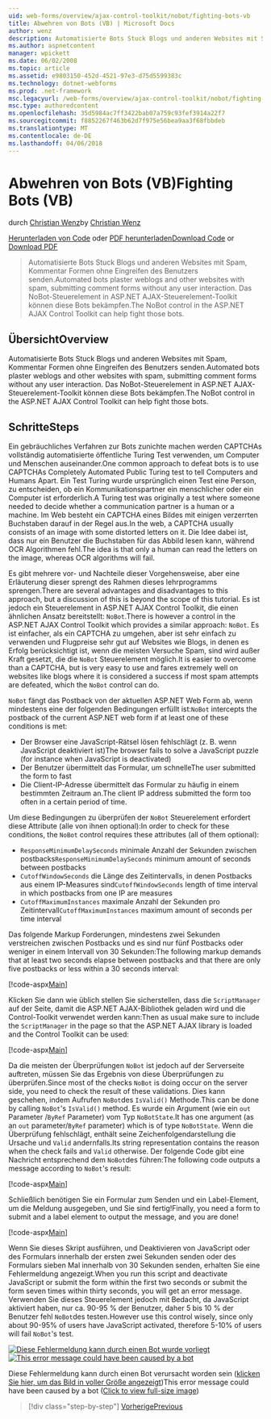 ```yaml
---
uid: web-forms/overview/ajax-control-toolkit/nobot/fighting-bots-vb
title: Abwehren von Bots (VB) | Microsoft Docs
author: wenz
description: Automatisierte Bots Stuck Blogs und anderen Websites mit Spam, Kommentar Formen ohne Eingreifen des Benutzers senden. Das NoBot-Steuerelement in der ASP.NET AJAX-Con...
ms.author: aspnetcontent
manager: wpickett
ms.date: 06/02/2008
ms.topic: article
ms.assetid: e9803150-452d-4521-97e3-d75d5599383c
ms.technology: dotnet-webforms
ms.prod: .net-framework
msc.legacyurl: /web-forms/overview/ajax-control-toolkit/nobot/fighting-bots-vb
msc.type: authoredcontent
ms.openlocfilehash: 35d5984ac7ff3422bab07a759c93fef3914a22f7
ms.sourcegitcommit: f8852267f463b62d7f975e56bea9aa3f68fbbdeb
ms.translationtype: MT
ms.contentlocale: de-DE
ms.lasthandoff: 04/06/2018
---
```

<a name="fighting-bots-vb"></a><span data-ttu-id="732e4-104">Abwehren von Bots (VB)</span><span class="sxs-lookup"><span data-stu-id="732e4-104">Fighting Bots (VB)</span></span>
====================
<span data-ttu-id="732e4-105">durch [Christian Wenz](https://github.com/wenz)</span><span class="sxs-lookup"><span data-stu-id="732e4-105">by [Christian Wenz](https://github.com/wenz)</span></span>

<span data-ttu-id="732e4-106">[Herunterladen von Code](http://download.microsoft.com/download/9/3/f/93f8daea-bebd-4821-833b-95205389c7d0/NoBot0.vb.zip) oder [PDF herunterladen](http://download.microsoft.com/download/b/6/a/b6ae89ee-df69-4c87-9bfb-ad1eb2b23373/nobot0VB.pdf)</span><span class="sxs-lookup"><span data-stu-id="732e4-106">[Download Code](http://download.microsoft.com/download/9/3/f/93f8daea-bebd-4821-833b-95205389c7d0/NoBot0.vb.zip) or [Download PDF](http://download.microsoft.com/download/b/6/a/b6ae89ee-df69-4c87-9bfb-ad1eb2b23373/nobot0VB.pdf)</span></span>

> <span data-ttu-id="732e4-107">Automatisierte Bots Stuck Blogs und anderen Websites mit Spam, Kommentar Formen ohne Eingreifen des Benutzers senden.</span><span class="sxs-lookup"><span data-stu-id="732e4-107">Automated bots plaster weblogs and other websites with spam, submitting comment forms without any user interaction.</span></span> <span data-ttu-id="732e4-108">Das NoBot-Steuerelement in ASP.NET AJAX-Steuerelement-Toolkit können diese Bots bekämpfen.</span><span class="sxs-lookup"><span data-stu-id="732e4-108">The NoBot control in the ASP.NET AJAX Control Toolkit can help fight those bots.</span></span>


## <a name="overview"></a><span data-ttu-id="732e4-109">Übersicht</span><span class="sxs-lookup"><span data-stu-id="732e4-109">Overview</span></span>

<span data-ttu-id="732e4-110">Automatisierte Bots Stuck Blogs und anderen Websites mit Spam, Kommentar Formen ohne Eingreifen des Benutzers senden.</span><span class="sxs-lookup"><span data-stu-id="732e4-110">Automated bots plaster weblogs and other websites with spam, submitting comment forms without any user interaction.</span></span> <span data-ttu-id="732e4-111">Das NoBot-Steuerelement in ASP.NET AJAX-Steuerelement-Toolkit können diese Bots bekämpfen.</span><span class="sxs-lookup"><span data-stu-id="732e4-111">The NoBot control in the ASP.NET AJAX Control Toolkit can help fight those bots.</span></span>

## <a name="steps"></a><span data-ttu-id="732e4-112">Schritte</span><span class="sxs-lookup"><span data-stu-id="732e4-112">Steps</span></span>

<span data-ttu-id="732e4-113">Ein gebräuchliches Verfahren zur Bots zunichte machen werden CAPTCHAs vollständig automatisierte öffentliche Turing Test verwenden, um Computer und Menschen auseinander.</span><span class="sxs-lookup"><span data-stu-id="732e4-113">One common approach to defeat bots is to use CAPTCHAs Completely Automated Public Turing test to tell Computers and Humans Apart.</span></span> <span data-ttu-id="732e4-114">Ein Test Turing wurde ursprünglich einen Test eine Person, zu entscheiden, ob ein Kommunikationspartner ein menschlicher oder ein Computer ist erforderlich.</span><span class="sxs-lookup"><span data-stu-id="732e4-114">A Turing test was originally a test where someone needed to decide whether a communication partner is a human or a machine.</span></span> <span data-ttu-id="732e4-115">Im Web besteht ein CAPTCHA eines Bildes mit einigen verzerrten Buchstaben darauf in der Regel aus.</span><span class="sxs-lookup"><span data-stu-id="732e4-115">In the web, a CAPTCHA usually consists of an image with some distorted letters on it.</span></span> <span data-ttu-id="732e4-116">Die Idee dabei ist, dass nur ein Benutzer die Buchstaben für das Abbild lesen kann, während OCR Algorithmen fehl.</span><span class="sxs-lookup"><span data-stu-id="732e4-116">The idea is that only a human can read the letters on the image, whereas OCR algorithms will fail.</span></span>

<span data-ttu-id="732e4-117">Es gibt mehrere vor- und Nachteile dieser Vorgehensweise, aber eine Erläuterung dieser sprengt des Rahmen dieses lehrprogramms sprengen.</span><span class="sxs-lookup"><span data-stu-id="732e4-117">There are several advantages and disadvantages to this approach, but a discussion of this is beyond the scope of this tutorial.</span></span> <span data-ttu-id="732e4-118">Es ist jedoch ein Steuerelement in ASP.NET AJAX Control Toolkit, die einen ähnlichen Ansatz bereitstellt: `NoBot`.</span><span class="sxs-lookup"><span data-stu-id="732e4-118">There is however a control in the ASP.NET AJAX Control Toolkit which provides a similar approach: `NoBot`.</span></span> <span data-ttu-id="732e4-119">Es ist einfacher, als ein CAPTCHA zu umgehen, aber ist sehr einfach zu verwenden und Flugpreise sehr gut auf Websites wie Blogs, in denen es Erfolg berücksichtigt ist, wenn die meisten Versuche Spam, sind wird außer Kraft gesetzt, die die `NoBot` Steuerelement möglich.</span><span class="sxs-lookup"><span data-stu-id="732e4-119">It is easier to overcome than a CAPTCHA, but is very easy to use and fares extremely well on websites like blogs where it is considered a success if most spam attempts are defeated, which the `NoBot` control can do.</span></span>

<span data-ttu-id="732e4-120">`NoBot` fängt das Postback von der aktuellen ASP.NET Web Form ab, wenn mindestens eine der folgenden Bedingungen erfüllt ist:</span><span class="sxs-lookup"><span data-stu-id="732e4-120">`NoBot` intercepts the postback of the current ASP.NET web form if at least one of these conditions is met:</span></span>

- <span data-ttu-id="732e4-121">Der Browser eine JavaScript-Rätsel lösen fehlschlägt (z. B. wenn JavaScript deaktiviert ist)</span><span class="sxs-lookup"><span data-stu-id="732e4-121">The browser fails to solve a JavaScript puzzle (for instance when JavaScript is deactivated)</span></span>
- <span data-ttu-id="732e4-122">Der Benutzer übermittelt das Formular, um schnelle</span><span class="sxs-lookup"><span data-stu-id="732e4-122">The user submitted the form to fast</span></span>
- <span data-ttu-id="732e4-123">Die Client-IP-Adresse übermittelt das Formular zu häufig in einem bestimmten Zeitraum an.</span><span class="sxs-lookup"><span data-stu-id="732e4-123">The client IP address submitted the form too often in a certain period of time.</span></span>

<span data-ttu-id="732e4-124">Um diese Bedingungen zu überprüfen der `NoBot` Steuerelement erfordert diese Attribute (alle von ihnen optional):</span><span class="sxs-lookup"><span data-stu-id="732e4-124">In order to check for these conditions, the `NoBot` control requires these attributes (all of them optional):</span></span>

- <span data-ttu-id="732e4-125">`ResponseMinimumDelaySeconds` minimale Anzahl der Sekunden zwischen postbacks</span><span class="sxs-lookup"><span data-stu-id="732e4-125">`ResponseMinimumDelaySeconds` minimum amount of seconds between postbacks</span></span>
- <span data-ttu-id="732e4-126">`CutoffWindowSeconds` die Länge des Zeitintervalls, in denen Postbacks aus einem IP-Measures sind</span><span class="sxs-lookup"><span data-stu-id="732e4-126">`CutoffWindowSeconds` length of time interval in which postbacks from one IP are measures</span></span>
- <span data-ttu-id="732e4-127">`CutoffMaximumInstances` maximale Anzahl der Sekunden pro Zeitintervall</span><span class="sxs-lookup"><span data-stu-id="732e4-127">`CutoffMaximumInstances` maximum amount of seconds per time interval</span></span>

<span data-ttu-id="732e4-128">Das folgende Markup Forderungen, mindestens zwei Sekunden verstreichen zwischen Postbacks und es sind nur fünf Postbacks oder weniger in einem Intervall von 30 Sekunden:</span><span class="sxs-lookup"><span data-stu-id="732e4-128">The following markup demands that at least two seconds elapse between postbacks and that there are only five postbacks or less within a 30 seconds interval:</span></span>

[!code-aspx[Main](fighting-bots-vb/samples/sample1.aspx)]

<span data-ttu-id="732e4-129">Klicken Sie dann wie üblich stellen Sie sicherstellen, dass die `ScriptManager` auf der Seite, damit die ASP.NET AJAX-Bibliothek geladen wird und die Control-Toolkit verwendet werden kann:</span><span class="sxs-lookup"><span data-stu-id="732e4-129">Then as usual make sure to include the `ScriptManager` in the page so that the ASP.NET AJAX library is loaded and the Control Toolkit can be used:</span></span>

[!code-aspx[Main](fighting-bots-vb/samples/sample2.aspx)]

<span data-ttu-id="732e4-130">Da die meisten der Überprüfungen `NoBot` ist jedoch auf der Serverseite auftreten, müssen Sie das Ergebnis von diese Überprüfungen zu überprüfen.</span><span class="sxs-lookup"><span data-stu-id="732e4-130">Since most of the checks `NoBot` is doing occur on the server side, you need to check the result of these validations.</span></span> <span data-ttu-id="732e4-131">Dies kann geschehen, indem Aufrufen `NoBot`des `IsValid()` Methode.</span><span class="sxs-lookup"><span data-stu-id="732e4-131">This can be done by calling `NoBot`'s `IsValid()` method.</span></span> <span data-ttu-id="732e4-132">Es wurde ein Argument (wie ein `out` Parameter /`ByRef` Parameter) vom Typ `NoBotState`.</span><span class="sxs-lookup"><span data-stu-id="732e4-132">It has one argument (as an `out` parameter/`ByRef` parameter) which is of type `NoBotState`.</span></span> <span data-ttu-id="732e4-133">Wenn die Überprüfung fehlschlägt, enthält seine Zeichenfolgendarstellung die Ursache und `Valid` andernfalls.</span><span class="sxs-lookup"><span data-stu-id="732e4-133">Its string representation contains the reason when the check fails and `Valid` otherwise.</span></span> <span data-ttu-id="732e4-134">Der folgende Code gibt eine Nachricht entsprechend dem `NoBot`des führen:</span><span class="sxs-lookup"><span data-stu-id="732e4-134">The following code outputs a message according to `NoBot`'s result:</span></span>

[!code-aspx[Main](fighting-bots-vb/samples/sample3.aspx)]

<span data-ttu-id="732e4-135">Schließlich benötigen Sie ein Formular zum Senden und ein Label-Element, um die Meldung ausgegeben, und Sie sind fertig!</span><span class="sxs-lookup"><span data-stu-id="732e4-135">Finally, you need a form to submit and a label element to output the message, and you are done!</span></span>

[!code-aspx[Main](fighting-bots-vb/samples/sample4.aspx)]

<span data-ttu-id="732e4-136">Wenn Sie dieses Skript ausführen, und Deaktivieren von JavaScript oder des Formulars innerhalb der ersten zwei Sekunden senden oder des Formulars sieben Mal innerhalb von 30 Sekunden senden, erhalten Sie eine Fehlermeldung angezeigt.</span><span class="sxs-lookup"><span data-stu-id="732e4-136">When you run this script and deactivate JavaScript or submit the form within the first two seconds or submit the form seven times within thirty seconds, you will get an error message.</span></span> <span data-ttu-id="732e4-137">Verwenden Sie dieses Steuerelement jedoch mit Bedacht, da JavaScript aktiviert haben, nur ca. 90-95 % der Benutzer, daher 5 bis 10 % der Benutzer fehl `NoBot`des testen.</span><span class="sxs-lookup"><span data-stu-id="732e4-137">However use this control wisely, since only about 90-95% of users have JavaScript activated, therefore 5-10% of users will fail `NoBot`'s test.</span></span>


<span data-ttu-id="732e4-138">[![Diese Fehlermeldung kann durch einen Bot wurde vorliegt](fighting-bots-vb/_static/image2.png)](fighting-bots-vb/_static/image1.png)</span><span class="sxs-lookup"><span data-stu-id="732e4-138">[![This error message could have been caused by a bot](fighting-bots-vb/_static/image2.png)](fighting-bots-vb/_static/image1.png)</span></span>

<span data-ttu-id="732e4-139">Diese Fehlermeldung kann durch einen Bot verursacht worden sein ([klicken Sie hier, um das Bild in voller Größe angezeigt](fighting-bots-vb/_static/image3.png))</span><span class="sxs-lookup"><span data-stu-id="732e4-139">This error message could have been caused by a bot ([Click to view full-size image](fighting-bots-vb/_static/image3.png))</span></span>

> [!div class="step-by-step"]
> [<span data-ttu-id="732e4-140">Vorherige</span><span class="sxs-lookup"><span data-stu-id="732e4-140">Previous</span></span>](fighting-bots-cs.md)
